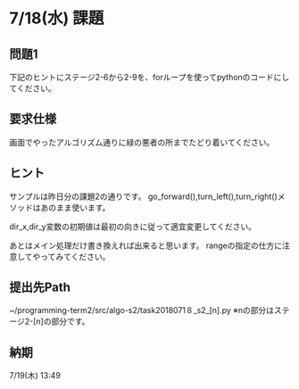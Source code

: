 # 7/18(水) 課題

## 問題1

下記のヒントにステージ2-6から2-9を、forループを使ってpythonのコードにしてください。

## 要求仕様

画面でやったアルゴリズム通りに緑の悪者の所までたどり着いてください。

## ヒント

サンプルは昨日分の課題2の通りです。
go_forward(),turn_left(),turn_right()メソッドはあのまま使います。

dir_x,dir_y変数の初期値は最初の向きに従って適宜変更してください。

あとはメイン処理だけ書き換えれば出来ると思います。
rangeの指定の仕方に注意してやってみてください。

## 提出先Path

~/programming-term2/src/algo-s2/task2018071８_s2_[n].py
※nの部分はステージ2-[n]の部分です。

## 納期

7/19(木) 13:49
